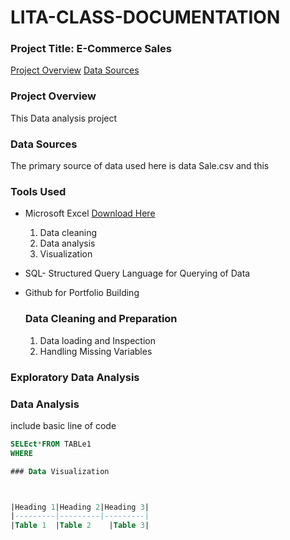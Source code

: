 # LITA-CLASS-DOCUMENTATION

### Project Title: E-Commerce Sales

[Project Overview](#project-overview)
[Data Sources](#data-sources)


### Project Overview
This Data analysis project 

### Data Sources 
The primary source of data used here is data Sale.csv and this

### Tools Used
- Microsoft Excel [Download Here](https://www.microsoft.com)
  1. Data cleaning
  2. Data analysis 
  3.  Visualization
- SQL- Structured Query Language for Querying of Data
- Github for Portfolio Building

  ### Data Cleaning and Preparation
  1. Data loading and Inspection
  2. Handling Missing Variables
 
### Exploratory Data Analysis

### Data Analysis
include basic line of code

```SQL
SELEct*FROM TABLe1
WHERE

### Data Visualization



|Heading 1|Heading 2|Heading 3|
|---------|---------|---------|
|Table 1  |Table 2    |Table 3|
